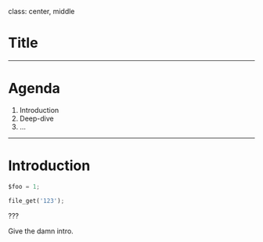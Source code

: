class: center, middle

# Title

---

# Agenda

1. Introduction
2. Deep-dive
3. ...

---

# Introduction

```python
$foo = 1;

file_get('123');
```

???

Give the damn intro.
